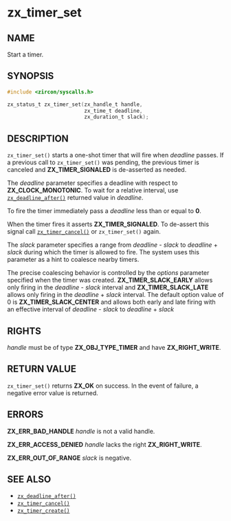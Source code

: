 # zx_timer_set

## NAME

<!-- Contents of this heading updated by update-docs-from-fidl, do not edit. -->

Start a timer.

## SYNOPSIS

<!-- Contents of this heading updated by update-docs-from-fidl, do not edit. -->

```c
#include <zircon/syscalls.h>

zx_status_t zx_timer_set(zx_handle_t handle,
                         zx_time_t deadline,
                         zx_duration_t slack);
```

## DESCRIPTION

`zx_timer_set()` starts a one-shot timer that will fire when
*deadline* passes. If a previous call to `zx_timer_set()` was
pending, the previous timer is canceled and
**ZX_TIMER_SIGNALED** is de-asserted as needed.

The *deadline* parameter specifies a deadline with respect to
**ZX_CLOCK_MONOTONIC**. To wait for a relative interval,
use [`zx_deadline_after()`] returned value in *deadline*.

To fire the timer immediately pass a *deadline* less than or equal to **0**.

When the timer fires it asserts **ZX_TIMER_SIGNALED**. To de-assert this
signal call [`zx_timer_cancel()`] or `zx_timer_set()` again.

The *slack* parameter specifies a range from *deadline* - *slack* to
*deadline* + *slack* during which the timer is allowed to fire. The system
uses this parameter as a hint to coalesce nearby timers.

The precise coalescing behavior is controlled by the *options* parameter
specified when the timer was created. **ZX_TIMER_SLACK_EARLY** allows only
firing in the *deadline* - *slack* interval and **ZX_TIMER_SLACK_LATE**
allows only firing in the *deadline* + *slack* interval. The default
option value of 0 is **ZX_TIMER_SLACK_CENTER** and allows both early and
late firing with an effective interval of *deadline* - *slack* to
*deadline* + *slack*

## RIGHTS

<!-- Contents of this heading updated by update-docs-from-fidl, do not edit. -->

*handle* must be of type **ZX_OBJ_TYPE_TIMER** and have **ZX_RIGHT_WRITE**.

## RETURN VALUE

`zx_timer_set()` returns **ZX_OK** on success.
In the event of failure, a negative error value is returned.


## ERRORS

**ZX_ERR_BAD_HANDLE**  *handle* is not a valid handle.

**ZX_ERR_ACCESS_DENIED**  *handle* lacks the right **ZX_RIGHT_WRITE**.

**ZX_ERR_OUT_OF_RANGE**  *slack* is negative.

## SEE ALSO

 - [`zx_deadline_after()`]
 - [`zx_timer_cancel()`]
 - [`zx_timer_create()`]

<!-- References updated by update-docs-from-fidl, do not edit. -->

[`zx_deadline_after()`]: deadline_after.md
[`zx_timer_cancel()`]: timer_cancel.md
[`zx_timer_create()`]: timer_create.md
